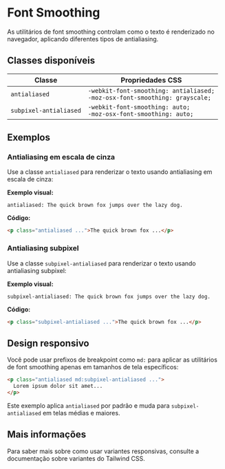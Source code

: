 # Font Smoothing

As utilitários de font smoothing controlam como o texto é renderizado no navegador, aplicando diferentes tipos de antialiasing.

## Classes disponíveis

| Classe | Propriedades CSS |
|--------|------------------|
| `antialiased` | `-webkit-font-smoothing: antialiased;`<br>`-moz-osx-font-smoothing: grayscale;` |
| `subpixel-antialiased` | `-webkit-font-smoothing: auto;`<br>`-moz-osx-font-smoothing: auto;` |

## Exemplos

### Antialiasing em escala de cinza

Use a classe `antialiased` para renderizar o texto usando antialiasing em escala de cinza:

**Exemplo visual:**
```
antialiased: The quick brown fox jumps over the lazy dog.
```

**Código:**
```html
<p class="antialiased ...">The quick brown fox ...</p>
```

### Antialiasing subpixel

Use a classe `subpixel-antialiased` para renderizar o texto usando antialiasing subpixel:

**Exemplo visual:**
```
subpixel-antialiased: The quick brown fox jumps over the lazy dog.
```

**Código:**
```html
<p class="subpixel-antialiased ...">The quick brown fox ...</p>
```

## Design responsivo

Você pode usar prefixos de breakpoint como `md:` para aplicar as utilitários de font smoothing apenas em tamanhos de tela específicos:

```html
<p class="antialiased md:subpixel-antialiased ...">
  Lorem ipsum dolor sit amet...
</p>
```

Este exemplo aplica `antialiased` por padrão e muda para `subpixel-antialiased` em telas médias e maiores.

## Mais informações

Para saber mais sobre como usar variantes responsivas, consulte a documentação sobre variantes do Tailwind CSS.

